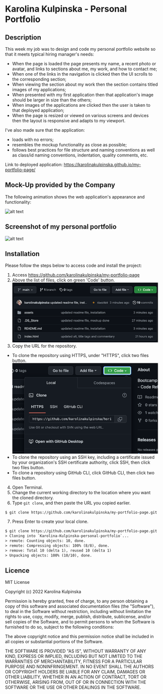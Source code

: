 # Karolina Kulpinska - Personal Portfolio

## Description

This week my job was to design and code my personal portfolio website so that it meets typical hiring manager's needs:
* When the page is loaded the page presents my name, a recent photo or avatar, and links to sections about me, my work, and how to contact me;
* When one of the links in the navigation is clicked then the UI scrolls to the corresponding section;
* When viewing the section about my work then the section contains titled images of my applications;
* When presented with my first application then that application's image should be larger in size than the others;
* When images of the applications are clicked then the user is taken to that deployed application;
* When the page is resized or viewed on various screens and devices then the layout is responsive and adapts to my viewport.

I've also made sure that the application:
* loads with no errors;
* resembles the mockup functionality as close as possible;
* follows best practices for file structure and naming conventions as well as class/id naming conventions, indentation, quality comments, etc.

Link to deployed application: https://karolinakulpinska.github.io/my-portfolio-page/

## Mock-Up provided by the Company

The following animation shows the web application's appearance and functionality:

![alt text](./assets/images/01-css-challenge-demo.gif)

## Screenshot of my personal portfolio

![alt text](./assets/images/screenshot.jpg)

## Installation

Please follow the steps below to access code and install the project:

1. Access https://github.com/karolinakulpinska/my-portfolio-page
2. Above the list of files, click on green 'Code' button. 
![alt text](assets/images/code-button.png)
3. Copy the URL for the repository.
- To clone the repository using HTTPS, under "HTTPS", click two files button.
![alt text](assets/images/copy-to-clipboard.png)
- To clone the repository using an SSH key, including a certificate issued by your organization's SSH certificate authority, click SSH, then click two files button.
- To clone a repository using GitHub CLI, click GitHub CLI, then click two files button.
4. Open Terminal.
5. Change the current working directory to the location where you want the cloned directory.
6. Type `git clone`, and then paste the URL you copied earlier.

```
$ git clone https://github.com/karolinakulpinska/my-portfolio-page.git

```
7. Press Enter to create your local clone.

```
$ git clone https://github.com/karolinakulpinska/my-portfolio-page.git
> Cloning into `Karolina-Kulpinska-personal-portfolio`...
> remote: Counting objects: 10, done.
> remote: Compressing objects: 100% (8/8), done.
> remove: Total 10 (delta 1), reused 10 (delta 1)
> Unpacking objects: 100% (10/10), done.

```

## Licence

MIT License

Copyright (c) 2022 Karolina Kulpinska 

Permission is hereby granted, free of charge, to any person obtaining a copy
of this software and associated documentation files (the "Software"), to deal
in the Software without restriction, including without limitation the rights
to use, copy, modify, merge, publish, distribute, sublicense, and/or sell
copies of the Software, and to permit persons to whom the Software is
furnished to do so, subject to the following conditions:

The above copyright notice and this permission notice shall be included in all
copies or substantial portions of the Software.

THE SOFTWARE IS PROVIDED "AS IS", WITHOUT WARRANTY OF ANY KIND, EXPRESS OR
IMPLIED, INCLUDING BUT NOT LIMITED TO THE WARRANTIES OF MERCHANTABILITY,
FITNESS FOR A PARTICULAR PURPOSE AND NONINFRINGEMENT. IN NO EVENT SHALL THE
AUTHORS OR COPYRIGHT HOLDERS BE LIABLE FOR ANY CLAIM, DAMAGES OR OTHER
LIABILITY, WHETHER IN AN ACTION OF CONTRACT, TORT OR OTHERWISE, ARISING FROM,
OUT OF OR IN CONNECTION WITH THE SOFTWARE OR THE USE OR OTHER DEALINGS IN THE
SOFTWARE.
